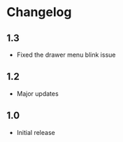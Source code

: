 # Changelog

## 1.3

- Fixed the drawer menu blink issue

## 1.2

- Major updates

## 1.0

- Initial release